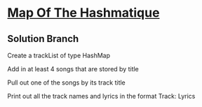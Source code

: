 # [Map Of The Hashmatique](https://login.codingdojo.com/m/315/9299/62853)

## Solution Branch

Create a trackList of type HashMap

Add in at least 4 songs that are stored by title

Pull out one of the songs by its track title

Print out all the track names and lyrics in the format Track: Lyrics